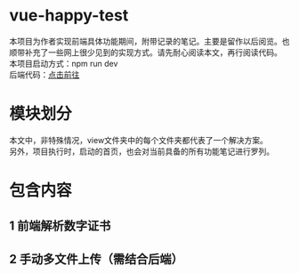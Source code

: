 # vue-happy-test
本项目为作者实现前端具体功能期间，附带记录的笔记。主要是留作以后阅览。也顺带补充了一些网上很少见到的实现方式。请先耐心阅读本文，再行阅读代码。<br />
本项目启动方式：npm run dev <br/>
后端代码：[点击前往](https://github.com/17lhf/happyTest)

# 模块划分
 本文中，非特殊情况，view文件夹中的每个文件夹都代表了一个解决方案。<br/>
 另外，项目执行时，启动的首页，也会对当前具备的所有功能笔记进行罗列。<br/>

# 包含内容
## 1 前端解析数字证书
## 2 手动多文件上传（需结合后端）
 